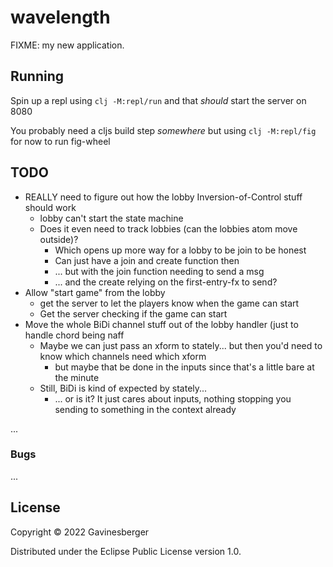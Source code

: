 # wavelength

FIXME: my new application.


## Running

Spin up a repl using `clj -M:repl/run` and that _should_ start the server on 8080

You probably need a cljs build step _somewhere_ but using `clj -M:repl/fig` for now to run fig-wheel

## TODO

* REALLY need to figure out how the lobby Inversion-of-Control stuff should work
  * lobby can't start the state machine
  * Does it even need to track lobbies (can the lobbies atom move outside)?
    * Which opens up more way for a lobby to be join to be honest
    * Can just have a join and create function then
    * ... but with the join function needing to send a msg
    * ... and the create relying on the first-entry-fx to send?
* Allow "start game" from the lobby
  * get the server to let the players know when the game can start
  * Get the server checking if the game can start
* Move the whole BiDi channel stuff out of the lobby handler (just to handle chord being naff
  * Maybe we can just pass an xform to stately... but then you'd need to know which channels need which xform
    * but maybe that be done in the inputs since that's a little bare at the minute
  * Still, BiDi is kind of expected by stately...
    * ... or is it? It just cares about inputs, nothing stopping you sending to something in the context already

...

### Bugs

...

## License

Copyright © 2022 Gavinesberger

Distributed under the Eclipse Public License version 1.0.
